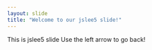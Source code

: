 ```yaml
---
layout: slide
title: "Welcome to our jslee5 slide!"
---
```

This is jslee5 slide
Use the left arrow to go back!
